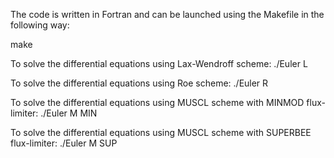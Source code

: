 The code is written in Fortran and can be launched using the Makefile in the following way:

make

To solve the differential equations using Lax-Wendroff scheme:
./Euler L

To solve the differential equations using Roe scheme:
./Euler R

To solve the differential equations using MUSCL scheme with MINMOD flux-limiter:
./Euler M MIN

To solve the differential equations using MUSCL scheme with SUPERBEE flux-limiter:
./Euler M SUP